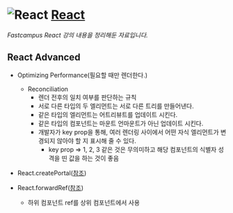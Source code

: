 # ![React](https://ko.reactjs.org/favicon.ico) [**React**](https://reactjs.org/ "React 공식 홈페이지")

_Fastcampus React 강의 내용을 정리해둔 자료입니다._

## React Advanced

- Optimizing Performance(필요할 때만 렌더한다.)

  - Reconciliation
    - 렌더 전후의 일치 여부를 판단하는 규칙
    - 서로 다른 타입의 두 엘리먼트는 서로 다른 트리를 만들어낸다.
    - 같은 타입의 엘리먼트는 어트리뷰트를 업데이트 시킨다.
    - 같은 타입의 컴포넌트는 마운트 언마운트가 아닌 업데이트 시킨다.
    - 개발자가 key prop을 통해, 여러 렌더링 사이에서 어떤 자식 엘리먼트가 변경되지 않아야 할 지 표시해 줄 수 있다.
      - key prop => 1, 2, 3 같은 것은 무의미하고 해당 컴포넌트의 식별자 성격을 띤 값을 하는 것이 좋음

- React.createPortal([참조](https://ko.reactjs.org/docs/portals.html))

- React.forwardRef([참조](https://ko.reactjs.org/docs/forwarding-refs.html))
  - 하위 컴포넌트 ref를 상위 컴포넌트에서 사용
